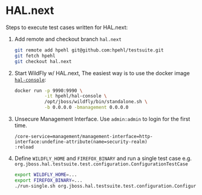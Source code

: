 # HAL.next

Steps to execute test cases written for HAL.next:

1. Add remote and checkout branch `hal.next`  
    ```bash
    git remote add hpehl git@github.com:hpehl/testsuite.git
    git fetch hpehl
    git checkout hal.next 
    ```

1. Start WildFly w/ HAL.next,  The easiest way is to use the docker image [`hal-console`](https://hub.docker.com/r/hpehl/hal-console/):  
    ```bash
    docker run -p 9990:9990 \
               -it hpehl/hal-console \
               /opt/jboss/wildfly/bin/standalone.sh \
               -b 0.0.0.0 -bmanagement 0.0.0.0
    ```
    
1. Unsecure Management Interface. Use `admin:admin` to login for the first time.   
    ```
    /core-service=management/management-interface=http-interface:undefine-attribute(name=security-realm)
    :reload
    ```

1. Define `WILDFLY_HOME` and `FIREFOX_BINARY` and run a single test case e.g. `org.jboss.hal.testsuite.test.configuration.ConfigurationTestCase`  
    ```bash
    export WILDFLY_HOME=...
    export FIREFOX_BINARY=...
    ./run-single.sh org.jboss.hal.testsuite.test.configuration.ConfigurationTestCase
    ```

